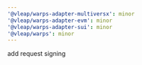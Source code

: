 ```yaml
---
'@vleap/warps-adapter-multiversx': minor
'@vleap/warps-adapter-evm': minor
'@vleap/warps-adapter-sui': minor
'@vleap/warps': minor
---
```


add request signing
